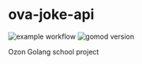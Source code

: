 # ova-joke-api

![example workflow](https://github.com/ozonva/ova-joke-api/actions/workflows/main.yml/badge.svg)
![gomod version](https://img.shields.io/github/go-mod/go-version/ozonva/ova-joke-api/master)

Ozon Golang school project
